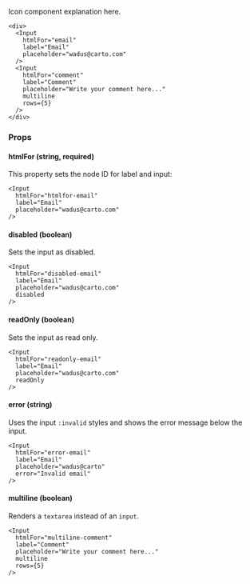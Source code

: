 Icon component explanation here.

```react
<div>
  <Input
    htmlFor="email"
    label="Email"
    placeholder="wadus@carto.com"
  />
  <Input
    htmlFor="comment"
    label="Comment"
    placeholder="Write your comment here..."
    multiline
    rows={5}
  />
</div>
```

### Props

#### **htmlFor** (string, required)

This property sets the node ID for label and input:

```react
<Input
  htmlFor="htmlfor-email"
  label="Email"
  placeholder="wadus@carto.com"
/>
```

#### **disabled** (boolean)

Sets the input as disabled.

```react
<Input
  htmlFor="disabled-email"
  label="Email"
  placeholder="wadus@carto.com"
  disabled
/>
```

#### **readOnly** (boolean)

Sets the input as read only.

```react
<Input
  htmlFor="readonly-email"
  label="Email"
  placeholder="wadus@carto.com"
  readOnly
/>
```

#### **error** (string)

Uses the input `:invalid` styles and shows the error message below the input.

```react
<Input
  htmlFor="error-email"
  label="Email"
  placeholder="wadus@carto"
  error="Invalid email"
/>
```

#### **multiline** (boolean)

Renders a `textarea` instead of an `input`.

```react
<Input
  htmlFor="multiline-comment"
  label="Comment"
  placeholder="Write your comment here..."
  multiline
  rows={5}
/>
```

